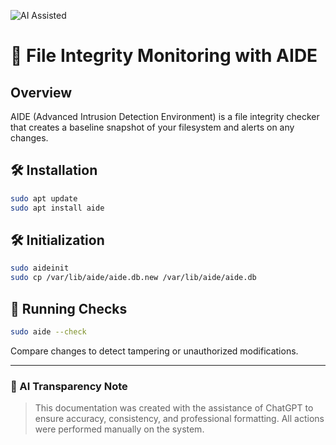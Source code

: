 ![AI Assisted](https://img.shields.io/badge/AI%20Assisted-ChatGPT-blueviolet)

# 🧾 File Integrity Monitoring with AIDE

## Overview

AIDE (Advanced Intrusion Detection Environment) is a file integrity checker that creates a baseline snapshot of your filesystem and alerts on any changes.

## 🛠️ Installation

```bash
sudo apt update
sudo apt install aide
```

## 🛠️ Initialization

```bash
sudo aideinit
sudo cp /var/lib/aide/aide.db.new /var/lib/aide/aide.db
```

## 🧪 Running Checks

```bash
sudo aide --check
```

Compare changes to detect tampering or unauthorized modifications.

---

### 🧾 AI Transparency Note

> This documentation was created with the assistance of ChatGPT to ensure accuracy, consistency, and professional formatting. All actions were performed manually on the system.

